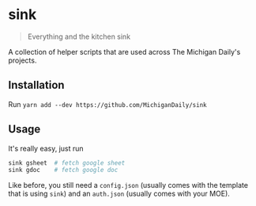 # sink

> Everything and the kitchen sink

A collection of helper scripts that are used across The Michigan Daily's
projects.

## Installation

Run `yarn add --dev https://github.com/MichiganDaily/sink`

## Usage

It's really easy, just run

```sh
sink gsheet  # fetch google sheet
sink gdoc    # fetch google doc
```

Like before, you still need a `config.json` (usually comes with the template
that is using `sink`) and an `auth.json` (usually comes with your MOE).
